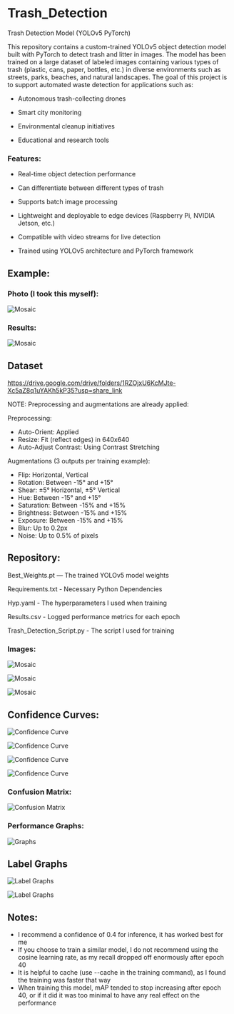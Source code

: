 # Trash_Detection

Trash Detection Model (YOLOv5 PyTorch)

This repository contains a custom-trained YOLOv5 object detection model built with PyTorch to detect trash and litter in images. The model has been trained on a large dataset of labeled images containing various types of trash (plastic, cans, paper, bottles, etc.) in diverse environments such as streets, parks, beaches, and natural landscapes. The goal of this project is to support automated waste detection for applications such as:

- Autonomous trash-collecting drones

- Smart city monitoring

- Environmental cleanup initiatives

- Educational and research tools

### Features:

- Real-time object detection performance

- Can differentiate between different types of trash

- Supports batch image processing

- Lightweight and deployable to edge devices (Raspberry Pi, NVIDIA Jetson, etc.)

- Compatible with video streams for live detection

- Trained using YOLOv5 architecture and PyTorch framework

## Example: 

### Photo (I took this myself):

![Mosaic](images/Example_Photo.png)

### Results:

![Mosaic](images/Example_Photo_Results.png)

## Dataset

https://drive.google.com/drive/folders/1RZOjxU6KcMJte-Xc5aZ8q1uYAKh5kP35?usp=share_link 

NOTE: Preprocessing and augmentations are already applied:

Preprocessing: 
- Auto-Orient: Applied
- Resize: Fit (reflect edges) in 640x640
- Auto-Adjust Contrast: Using Contrast Stretching
  
Augmentations (3 outputs per training example):
- Flip: Horizontal, Vertical
- Rotation: Between -15° and +15°
- Shear: ±5° Horizontal, ±5° Vertical
- Hue: Between -15° and +15°
- Saturation: Between -15% and +15%
- Brightness: Between -15% and +15%
- Exposure: Between -15% and +15%
- Blur: Up to 0.2px
- Noise: Up to 0.5% of pixels

## Repository:

Best_Weights.pt — The trained YOLOv5 model weights

Requirements.txt - Necessary Python Dependencies

Hyp.yaml - The hyperparameters I used when training

Results.csv - Logged performance metrics for each epoch

Trash_Detection_Script.py - The script I used for training

### Images:

![Mosaic](images/Mosaic_Confidence_1.png)

![Mosaic](images/Mosaic_Confidence_2.png)

![Mosaic](images/Mosaic_Confidence_3.png)

## Confidence Curves:

![Confidence Curve](images/F1_Confidence_Curve.png)

![Confidence Curve](images/Precision_Confidence_Curve.png)

![Confidence Curve](images/Precision_Recall_Curve.png)

![Confidence Curve](images/Recall_Confidence_Curve.png)

### Confusion Matrix:

![Confusion Matrix](images/Confusion_Matrix.png)

### Performance Graphs: 

![Graphs](images/Performance_Graphs.png)

## Label Graphs

![Label Graphs](images/labels_graph_1.png)

![Label Graphs](images/Labels_Graph_2.png)

## Notes:

- I recommend a confidence of 0.4 for inference, it has worked best for me
- If you choose to train a similar model, I do not recommend using the cosine learning rate, as my recall dropped off enormously after epoch 40
- It is helpful to cache (use --cache in the training command), as I found the training was faster that way
- When training this model, mAP tended to stop increasing after epoch 40, or if it did it was too minimal to have any real effect on the performance


